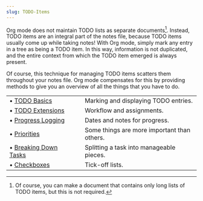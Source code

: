 ```yaml
---
slug: TODO-Items
---
```


Org mode does not maintain TODO lists as separate documents[^1]. Instead, TODO items are an integral part of the notes file, because TODO items usually come up while taking notes! With Org mode, simply mark any entry in a tree as being a TODO item. In this way, information is not duplicated, and the entire context from which the TODO item emerged is always present.

Of course, this technique for managing TODO items scatters them throughout your notes file. Org mode compensates for this by providing methods to give you an overview of all the things that you have to do.

|                                                        |    |                                             |
| :----------------------------------------------------- | -- | :------------------------------------------ |
| • [TODO Basics](/docs/org/TODO-Basics)                 |    | Marking and displaying TODO entries.        |
| • [TODO Extensions](/docs/org/TODO-Extensions)         |    | Workflow and assignments.                   |
| • [Progress Logging](/docs/org/Progress-Logging)       |    | Dates and notes for progress.               |
| • [Priorities](/docs/org/Priorities)                   |    | Some things are more important than others. |
| • [Breaking Down Tasks](/docs/org/Breaking-Down-Tasks) |    | Splitting a task into manageable pieces.    |
| • [Checkboxes](/docs/org/Checkboxes)                   |    | Tick-off lists.                             |

[^1]: Of course, you can make a document that contains only long lists of TODO items, but this is not required.
